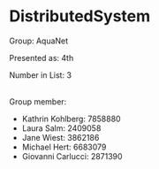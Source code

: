 # DistributedSystem

Group: AquaNet

Presented as: 4th

Number in List: 3
<br><br>

Group member:
  - Kathrin Kohlberg: 7858880
  - Laura Salm: 2409058
  - Jane Wiest: 3862186
  - Michael Hert: 6683079
  - Giovanni Carlucci: 2871390

